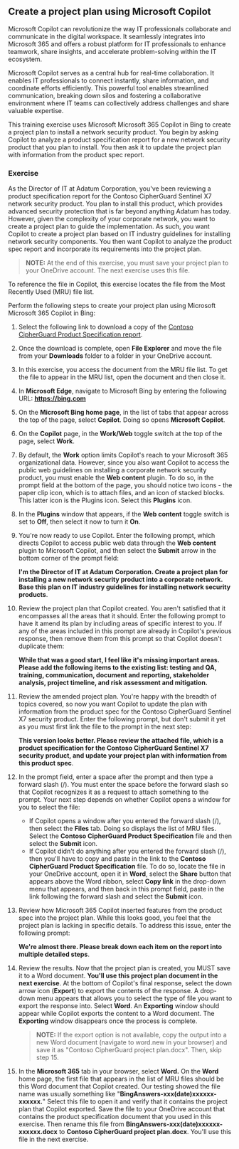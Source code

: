 
Create a project plan using Microsoft Copilot
---
Microsoft Copilot can revolutionize the way IT professionals collaborate and communicate in the digital workspace. It seamlessly integrates into Microsoft 365 and offers a robust platform for IT professionals to enhance teamwork, share insights, and accelerate problem-solving within the IT ecosystem.

Microsoft Copilot serves as a central hub for real-time collaboration. It enables IT professionals to connect instantly, share information, and coordinate efforts efficiently. This powerful tool enables streamlined communication, breaking down silos and fostering a collaborative environment where IT teams can collectively address challenges and share valuable expertise.

This training exercise uses Microsoft Microsoft 365 Copilot in Bing to create a project plan to install a network security product. You begin by asking Copilot to analyze a product specification report for a new network security product that you plan to install. You then ask it to update the project plan with information from the product spec report.

### Exercise

As the Director of IT at Adatum Corporation, you've been reviewing a product specification report for the Contoso CipherGuard Sentinel X7 network security product. You plan to install this product, which provides advanced security protection that is far beyond anything Adatum has today. However, given the complexity of your corporate network, you want to create a project plan to guide the implementation. As such, you want Copilot to create a project plan based on IT industry guidelines for installing network security components. You then want Copilot to analyze the product spec report and incorporate its requirements into the project plan.

> **NOTE:** At the end of this exercise, you must save your project plan to your OneDrive account. The next exercise uses this file.

To reference the file in Copilot, this exercise locates the file from the Most Recently Used (MRU) file list.

Perform the following steps to create your project plan using Microsoft Microsoft 365 Copilot in Bing:

1.  Select the following link to download a copy of the [Contoso CipherGuard Product Specification report](https://go.microsoft.com/fwlink/?linkid=2269123).
2.  Once the download is complete, open **File Explorer** and move the file from your **Downloads** folder to a folder in your OneDrive account.
3.  In this exercise, you access the document from the MRU file list. To get the file to appear in the MRU list, open the document and then close it.
4.  In **Microsoft Edge**, navigate to Microsoft Bing by entering the following URL: **https://bing.com**
5.  On the **Microsoft Bing home page**, in the list of tabs that appear across the top of the page, select **Copilot**. Doing so opens **Microsoft Copilot**.
6.  On the **Copilot** page, in the **Work/Web** toggle switch at the top of the page, select **Work**.
7.  By default, the **Work** option limits Copilot's reach to your Microsoft 365 organizational data. However, since you also want Copilot to access the public web guidelines on installing a corporate network security product, you must enable the **Web content** plugin. To do so, in the prompt field at the bottom of the page, you should notice two icons - the paper clip icon, which is to attach files, and an icon of stacked blocks. This latter icon is the Plugins icon. Select this **Plugins** icon.
8.  In the **Plugins** window that appears, if the **Web content** toggle switch is set to **Off**, then select it now to turn it **On**.
9.  You're now ready to use Copilot. Enter the following prompt, which directs Copilot to access public web data through the **Web content** plugin to Microsoft Copilot, and then select the **Submit** arrow in the bottom corner of the prompt field:
    
    **I'm the Director of IT at Adatum Corporation. Create a project plan for installing a new network security product into a corporate network. Base this plan on IT industry guidelines for installing network security products**.
10. Review the project plan that Copilot created. You aren't satisfied that it encompasses all the areas that it should. Enter the following prompt to have it amend its plan by including areas of specific interest to you. If any of the areas included in this prompt are already in Copilot's previous response, then remove them from this prompt so that Copilot doesn't duplicate them:
    
    **While that was a good start, I feel like it's missing important areas. Please add the following items to the existing list: testing and QA, training, communication, document and reporting, stakeholder analysis, project timeline, and risk assessment and mitigation.**
11. Review the amended project plan. You're happy with the breadth of topics covered, so now you want Copilot to update the plan with information from the product spec for the Contoso CipherGuard Sentinel X7 security product. Enter the following prompt, but don't submit it yet as you must first link the file to the prompt in the next step:
    
    **This version looks better. Please review the attached file, which is a product specification for the Contoso CipherGuard Sentinel X7 security product, and update your project plan with information from this product spec**.
12. In the prompt field, enter a space after the prompt and then type a forward slash (/). You must enter the space before the forward slash so that Copilot recognizes it as a request to attach something to the prompt. Your next step depends on whether Copilot opens a window for you to select the file:
     -  If Copilot opens a window after you entered the forward slash (/), then select the **Files** tab. Doing so displays the list of MRU files. Select the **Contoso CipherGuard Product Specification** file and then select the **Submit** icon.
     -  If Copilot didn't do anything after you entered the forward slash (/), then you'll have to copy and paste in the link to the **Contoso CipherGuard Product Specification** file. To do so, locate the file in your OneDrive account, open it in **Word**, select the **Share** button that appears above the Word ribbon, select **Copy link** in the drop-down menu that appears, and then back in this prompt field, paste in the link following the forward slash and select the **Submit** icon.
13. Review how Microsoft 365 Copilot inserted features from the product spec into the project plan. While this looks good, you feel that the project plan is lacking in specific details. To address this issue, enter the following prompt:
    
    **We're almost there. Please break down each item on the report into multiple detailed steps**.
14. Review the results. Now that the project plan is created, you MUST save it to a Word document. **You'll use this project plan document in the next exercise**. At the bottom of Copilot's final response, select the down arrow icon (**Export**) to export the contents of the response. A drop-down menu appears that allows you to select the type of file you want to export the response into. Select **Word**. An **Exporting** window should appear while Copilot exports the content to a Word document. The **Exporting** window disappears once the process is complete.
    > **NOTE:** If the export option is not available, copy the output into a new Word document (navigate to word.new in your browser) and save it as "Contoso CipherGuard project plan.docx". Then, skip step 15.
15. In the **Microsoft 365** tab in your browser, select **Word.** On the **Word** home page, the first file that appears in the list of MRU files should be this Word document that Copilot created. Our testing showed the file name was usually something like "**BingAnswers-xxx(date)xxxxxx-xxxxxx.**" Select this file to open it and verify that it contains the project plan that Copilot exported. Save the file to your OneDrive account that contains the product specification document that you used in this exercise. Then rename this file from **BingAnswers-xxx(date)xxxxxx-xxxxxx.docx** to **Contoso CipherGuard project plan.docx**. You'll use this file in the next exercise.
